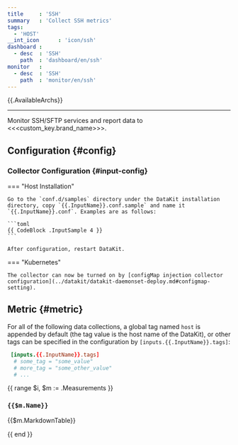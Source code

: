 ```yaml
---
title     : 'SSH'
summary   : 'Collect SSH metrics'
tags:
  - 'HOST'
__int_icon      : 'icon/ssh'
dashboard :
  - desc  : 'SSH'
    path  : 'dashboard/en/ssh'
monitor   :
  - desc  : 'SSH'
    path  : 'monitor/en/ssh'
---
```



{{.AvailableArchs}}

---

Monitor SSH/SFTP services and report data to <<<custom_key.brand_name>>>.

## Configuration {#config}

### Collector Configuration {#input-config}

<!-- markdownlint-disable MD046 -->
=== "Host Installation"

    Go to the `conf.d/samples` directory under the DataKit installation directory, copy `{{.InputName}}.conf.sample` and name it `{{.InputName}}.conf`. Examples are as follows:
    
    ```toml
    {{ CodeBlock .InputSample 4 }}
    ```
    
    After configuration, restart DataKit.

=== "Kubernetes"

    The collector can now be turned on by [configMap injection collector configuration](../datakit/datakit-daemonset-deploy.md#configmap-setting).
<!-- markdownlint-enable -->

## Metric {#metric}

For all of the following data collections, a global tag named `host` is appended by default (the tag value is the host name of the DataKit), or other tags can be specified in the configuration by `[inputs.{{.InputName}}.tags]`:

``` toml
 [inputs.{{.InputName}}.tags]
  # some_tag = "some_value"
  # more_tag = "some_other_value"
  # ...
```

{{ range $i, $m := .Measurements }}

### `{{$m.Name}}`

{{$m.MarkdownTable}}

{{ end }}
